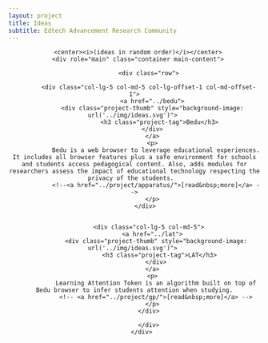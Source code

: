 ```yaml
---
layout: project
title: Ideas
subtitle: Edtech Advancement Research Community
---
```

<center>
 <div class="project-list">

      <center><i>(ideas in random order)</i></center>
      <div role="main" class="container main-content">

            <div class="row">

            <div class="col-lg-5 col-md-5 col-lg-offset-1 col-md-offset-1">
              <a href="../bedu">
              <div class="project-thumb" style="background-image: url('../img/ideas.svg')"> 
                  <h3 class="project-tag">Bedu</h3>
              </div>
              </a>
              <p>
                Bedu is a web browser to leverage educational experiences. It includes all browser features plus a safe environment for schools and students access pedagogical content. Also, adds modules for researchers assess the impact of educational technology respecting the privacy of the students.  
                <!--<a href="../project/apparatus/">[read&nbsp;more]</a> -->
              </p>
            </div>  


            <div class="col-lg-5 col-md-5">
              <a href="../lat">
                <div class="project-thumb" style="background-image: url('../img/ideas.svg')"> 
                  <h3 class="project-tag">LAT</h3>
                </div>
              </a>
              <p>
                Learning Attention Token is an algorithm built on top of Bedu browser to infer students attention when studying.
                <!-- <a href="../project/gp/">[read&nbsp;more]</a> -->
              </p>
            </div>

            </div>
        </div>
</div>
</center>
